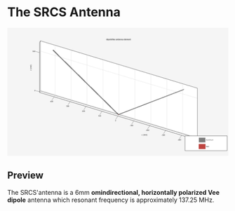 # The SRCS Antenna
![Vee](https://github.com/SebsIII/SRCS/blob/main/datasheets/Vee-antenna/antenna-V.png)
## Preview
The SRCS'antenna is a 6mm **omindirectional, horizontally polarized Vee dipole** antenna which resonant frequency is approximately 137.25 MHz.


